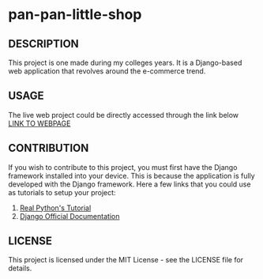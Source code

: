 # pan-pan-little-shop

## **DESCRIPTION**<br>
This project is one made during my colleges years. It is a Django-based web application that revolves around the e-commerce trend.


## **USAGE**<br>
The live web project could be directly accessed through the link below<br>
[LINK TO WEBPAGE](http://alexander-william-panpanlittleshop.pbp.cs.ui.ac.id/)


## **CONTRIBUTION**<br>
If you wish to contribute to this project, you must first have the Django framework installed into your device. This is because 
the application is fully developed with the Django framework.
Here a few links that you could use as tutorials to setup your project:
1. [Real Python's Tutorial](https://realpython.com/django-setup/)
2. [Django Official Documentation](https://docs.djangoproject.com/en/5.0/intro/tutorial01/)

## **LICENSE**<br>
This project is licensed under the MIT License - see the LICENSE file for details.

